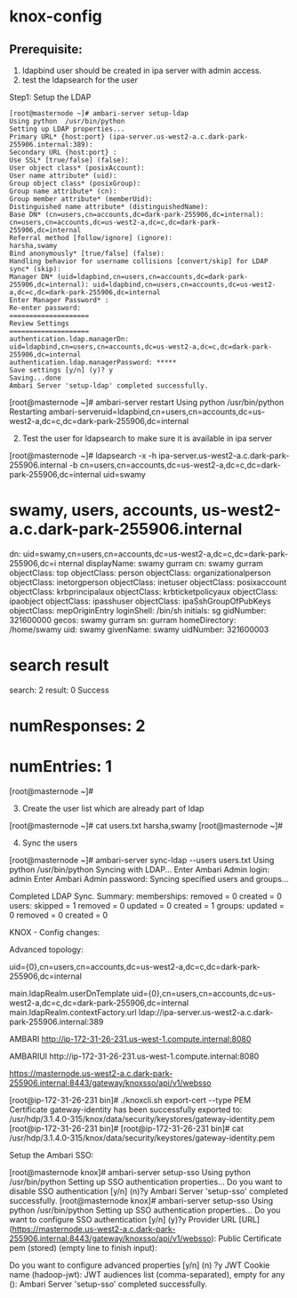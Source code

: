# knox-config
## Prerequisite: 
1. ldapbind user should be created in ipa server with admin access. 
2. test the ldapsearch for the user


Step1: Setup the LDAP
```
[root@masternode ~]# ambari-server setup-ldap
Using python  /usr/bin/python
Setting up LDAP properties...
Primary URL* {host:port} (ipa-server.us-west2-a.c.dark-park-255906.internal:389): 
Secondary URL {host:port} : 
Use SSL* [true/false] (false): 
User object class* (posixAccount): 
User name attribute* (uid): 
Group object class* (posixGroup): 
Group name attribute* (cn): 
Group member attribute* (memberUid): 
Distinguished name attribute* (distinguishedName): 
Base DN* (cn=users,cn=accounts,dc=dark-park-255906,dc=internal): cn=users,cn=accounts,dc=us-west2-a,dc=c,dc=dark-park-255906,dc=internal
Referral method [follow/ignore] (ignore): 
harsha,swamy
Bind anonymously* [true/false] (false): 
Handling behavior for username collisions [convert/skip] for LDAP sync* (skip): 
Manager DN* (uid=ldapbind,cn=users,cn=accounts,dc=dark-park-255906,dc=internal): uid=ldapbind,cn=users,cn=accounts,dc=us-west2-a,dc=c,dc=dark-park-255906,dc=internal
Enter Manager Password* : 
Re-enter password: 
====================
Review Settings
====================
authentication.ldap.managerDn: uid=ldapbind,cn=users,cn=accounts,dc=us-west2-a,dc=c,dc=dark-park-255906,dc=internal
authentication.ldap.managerPassword: *****
Save settings [y/n] (y)? y
Saving...done
Ambari Server 'setup-ldap' completed successfully.
```
[root@masternode ~]# ambari-server restart
Using python  /usr/bin/python
Restarting ambari-serveruid=ldapbind,cn=users,cn=accounts,dc=us-west2-a,dc=c,dc=dark-park-255906,dc=internal


2. Test the user for ldapsearch to make sure it is available in ipa server 

[root@masternode ~]# ldapsearch -x -h ipa-server.us-west2-a.c.dark-park-255906.internal  -b cn=users,cn=accounts,dc=us-west2-a,dc=c,dc=dark-park-255906,dc=internal uid=swamy

# swamy, users, accounts, us-west2-a.c.dark-park-255906.internal
dn: uid=swamy,cn=users,cn=accounts,dc=us-west2-a,dc=c,dc=dark-park-255906,dc=i
 nternal
displayName: swamy gurram
cn: swamy gurram
objectClass: top
objectClass: person
objectClass: organizationalperson
objectClass: inetorgperson
objectClass: inetuser
objectClass: posixaccount
objectClass: krbprincipalaux
objectClass: krbticketpolicyaux
objectClass: ipaobject
objectClass: ipasshuser
objectClass: ipaSshGroupOfPubKeys
objectClass: mepOriginEntry
loginShell: /bin/sh
initials: sg
gidNumber: 321600000
gecos: swamy gurram
sn: gurram
homeDirectory: /home/swamy
uid: swamy
givenName: swamy
uidNumber: 321600003

# search result
search: 2
result: 0 Success

# numResponses: 2
# numEntries: 1
[root@masternode ~]# 

3. Create the user list which are already part of ldap

[root@masternode ~]# cat users.txt 
harsha,swamy
[root@masternode ~]# 

4. Sync the users 

[root@masternode ~]# ambari-server sync-ldap --users users.txt
Using python  /usr/bin/python
Syncing with LDAP...
Enter Ambari Admin login: admin
Enter Ambari Admin password: 
Syncing specified users and groups...

Completed LDAP Sync.
Summary:
  memberships:
    removed = 0
    created = 0
  users:
    skipped = 1
    removed = 0
    updated = 0
    created = 1
  groups:
    updated = 0
    removed = 0
    created = 0




KNOX - Config changes: 

Advanced topology: 


uid={0},cn=users,cn=accounts,dc=us-west2-a,dc=c,dc=dark-park-255906,dc=internal

<param>
    <name>main.ldapRealm.userDnTemplate</name>
    <value>uid={0},cn=users,cn=accounts,dc=us-west2-a,dc=c,dc=dark-park-255906,dc=internal</value>
</param>

<param>
    <name>main.ldapRealm.contextFactory.url</name>
    <value>ldap://ipa-server.us-west2-a.c.dark-park-255906.internal:389</value>
</param>


<role>AMBARI</role>
   <url>http://ip-172-31-26-231.us-west-1.compute.internal:8080</url>
</service>

<service>
   <role>AMBARIUI</role>
   <url>http://ip-172-31-26-231.us-west-1.compute.internal:8080</url>
</service>


https://masternode.us-west2-a.c.dark-park-255906.internal:8443/gateway/knoxsso/api/v1/websso

[root@ip-172-31-26-231 bin]# ./knoxcli.sh export-cert --type PEM
Certificate gateway-identity has been successfully exported to: /usr/hdp/3.1.4.0-315/knox/data/security/keystores/gateway-identity.pem
[root@ip-172-31-26-231 bin]#
[root@ip-172-31-26-231 bin]# cat /usr/hdp/3.1.4.0-315/knox/data/security/keystores/gateway-identity.pem

Setup the Ambari SSO: 

[root@masternode knox]# ambari-server setup-sso
Using python  /usr/bin/python
Setting up SSO authentication properties...
Do you want to disable SSO authentication [y/n] (n)?y
Ambari Server 'setup-sso' completed successfully.
[root@masternode knox]# ambari-server setup-sso
Using python  /usr/bin/python
Setting up SSO authentication properties...
Do you want to configure SSO authentication [y/n] (y)?y
Provider URL [URL] (https://masternode.us-west2-a.c.dark-park-255906.internal:8443/gateway/knoxsso/api/v1/websso):
Public Certificate pem (stored) (empty line to finish input):

Do you want to configure advanced properties [y/n] (n) ?y
JWT Cookie name (hadoop-jwt):
JWT audiences list (comma-separated), empty for any ():
Ambari Server 'setup-sso' completed successfully.

